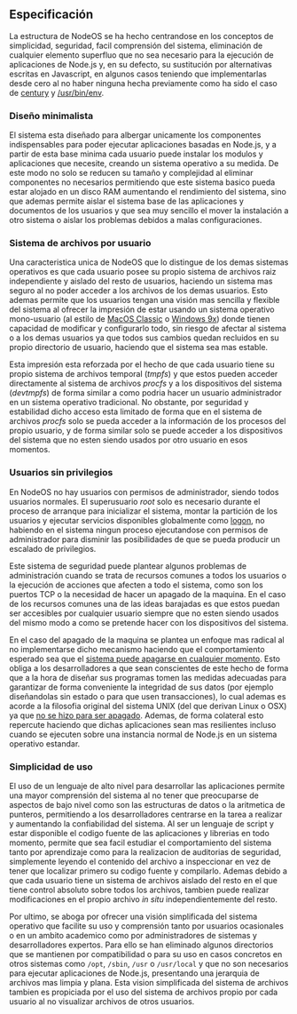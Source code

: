 ## Especificación

La estructura de NodeOS se ha hecho centrandose en los conceptos de simplicidad,
seguridad, facil comprensión del sistema, eliminación de cualquier elemento
superfluo que no sea necesario para la ejecución de aplicaciones de Node.js y,
en su defecto, su sustitución por alternativas escritas en Javascript, en
algunos casos teniendo que implementarlas desde cero al no haber ninguna hecha
previamente como ha sido el caso de [century]() y [/usr/bin/env]().

### Diseño minimalista

El sistema esta diseñado para albergar unicamente los componentes indispensables
para poder ejecutar aplicaciones basadas en Node.js, y a partir de esta base
minima cada usuario puede instalar los modulos y aplicaciones que necesite,
creando un sistema operativo a su medida. De este modo no solo se reducen su
tamaño y complejidad al eliminar componentes no necesarios permitiendo que este
sistema basico pueda estar alojado en un disco RAM aumentando el rendimiento del
sistema, sino que ademas permite aislar el sistema base de las aplicaciones y
documentos de los usuarios y que sea muy sencillo el mover la instalación a otro
sistema o aislar los problemas debidos a malas configuraciones.

### Sistema de archivos por usuario

Una caracteristica unica de NodeOS que lo distingue de los demas sistemas
operativos es que cada usuario posee su propio sistema de archivos raiz
independiente y aislado del resto de usuarios, haciendo un sistema mas seguro al
no poder acceder a los archivos de los demas usuarios. Esto ademas permite que
los usuarios tengan una visión mas sencilla y flexible del sistema al ofrecer la
impresión de estar usando un sistema operativo mono-usuario (al estilo de
[MacOS Classic](https://es.wikipedia.org/wiki/Historia_de_Mac_OS) o
[Windows 9x](https://es.wikipedia.org/wiki/Windows_9x)) donde tienen capacidad
de modificar y configurarlo todo, sin riesgo de afectar al sistema o a los demas
usuarios ya que todos sus cambios quedan recluidos en su propio directorio de
usuario, haciendo que el sistema sea mas estable.

Esta impresión esta reforzada por el hecho de que cada usuario tiene su propio
sistema de archivos temporal (*tmpfs*) y que estos pueden acceder directamente
al sistema de archivos *procfs* y a los dispositivos del sistema (*devtmpfs*) de
forma similar a como podria hacer un usuario administrador en un sistema
operativo tradicional. No obstante, por seguridad y estabilidad dicho acceso
esta limitado de forma que en el sistema de archivos *procfs* solo se pueda
acceder a la información de los procesos del propio usuario, y de forma similar
solo se puede acceder a los dispositivos del sistema que no esten siendo usados
por otro usuario en esos momentos.

### Usuarios sin privilegios

En NodeOS no hay usuarios con permisos de administrador, siendo todos usuarios
normales. El superusuario *root* solo es necesario durante el proceso de
arranque para inicializar el sistema, montar la partición de los usuarios y
ejecutar servicios disponibles globalmente como [logon](), no habiendo en el
sistema ningun proceso ejecutandose con permisos de administrador para
disminir las posibilidades de que se pueda producir un escalado de privilegios.

Este sistema de seguridad puede plantear algunos problemas de administración
cuando se trata de recursos comunes a todos los usuarios o la ejecución de
acciones que afecten a todo el sistema, como son los puertos TCP o la necesidad
de hacer un apagado de la maquina. En el caso de los recursos comunes una de las
ideas barajadas es que estos puedan ser accesibles por cualquier usuario siempre
que no esten siendo usados del mismo modo a como se pretende hacer con los
dispositivos del sistema.

En el caso del apagado de la maquina se plantea un enfoque mas radical al no
implementarse dicho mecanismo haciendo que el comportamiento esperado sea que el
[sistema puede apagarse en cualquier momento](https://github.com/NodeOS/NodeOS/issues/71).
Esto obliga a los desarrolladores a que sean conscientes de este hecho de forma
que a la hora de diseñar sus programas tomen las medidas adecuadas para
garantizar de forma conveniente la integridad de sus datos (por ejemplo
diseñandolas sin estado o para que usen transacciones), lo cual ademas es acorde
a la filosofia original del sistema UNIX (del que derivan Linux o OSX) ya que
[no se hizo para ser apagado](http://www.tldp.org/LDP/intro-linux/html/sect_04_02.html#sect_04_02_06).
Ademas, de forma colateral esto repercute haciendo que dichas aplicaciones sean
mas resilientes incluso cuando se ejecuten sobre una instancia normal de Node.js
en un sistema operativo estandar.

### Simplicidad de uso

El uso de un lenguaje de alto nivel para desarrollar las aplicaciones permite
una mayor comprensión del sistema al no tener que preocuparse de aspectos de
bajo nivel como son las estructuras de datos o la aritmetica de punteros,
permitiendo a los desarrolladores centrarse en la tarea a realizar y aumentando
la confiabilidad del sistema. Al ser un lenguaje de script y estar disponible el
codigo fuente de las aplicaciones y librerias en todo momento, permite que sea
facil estudiar el comportamiento del sistema tanto por aprendizaje como para la
realizacion de auditorias de seguridad, simplemente leyendo el contenido del
archivo a inspeccionar en vez de tener que localizar primero su codigo fuente y
compilarlo. Ademas debido a que cada usuario tiene un sistema de archivos
aislado del resto en el que tiene control absoluto sobre todos los archivos,
tambien puede realizar modificaciones en el propio archivo *in situ*
independientemente del resto.

Por ultimo, se aboga por ofrecer una visión simplificada del sistema operativo
que facilite su uso y comprensión tanto por usuarios ocasionales o en un ambito
academico como por administradores de sistemas y desarrolladores expertos. Para
ello se han eliminado algunos directorios que se mantienen por compatibilidad o
para su uso en casos concretos en otros sistemas como `/opt`, `/sbin`, `/usr` o
`/usr/local` y que no son necesarios para ejecutar aplicaciones de Node.js,
presentando una jerarquia de archivos mas limpia y plana. Esta vision
simplificada del sistema de archivos tambien es propiciada por el uso del
sistema de archivos propio por cada usuario al no visualizar archivos de otros
usuarios.
